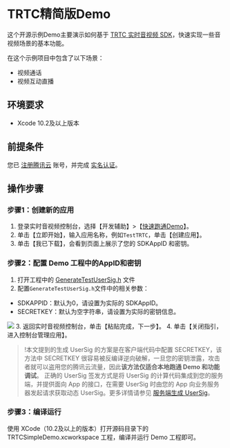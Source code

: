 # TRTC精简版Demo

这个开源示例Demo主要演示如何基于 [TRTC 实时音视频 SDK](https://cloud.tencent.com/document/product/647/32689)，快速实现一些音视频场景的基本功能。

在这个示例项目中包含了以下场景：

- 视频通话
- 视频互动直播

## 环境要求
- Xcode 10.2及以上版本

## 前提条件
您已 [注册腾讯云](https://cloud.tencent.com/document/product/378/17985) 账号，并完成 [实名认证](https://cloud.tencent.com/document/product/378/3629)。

## 操作步骤
<span id="step1"></span>
### 步骤1：创建新的应用
1. 登录实时音视频控制台，选择【开发辅助】>【[快速跑通Demo](https://console.cloud.tencent.com/trtc/quickstart)】。
2. 单击【立即开始】，输入应用名称，例如`TestTRTC`，单击【创建应用】。
3. 单击【我已下载】，会看到页面上展示了您的 SDKAppID 和密钥。

<span id="step3"></span>

### 步骤2：配置 Demo 工程中的AppID和密钥
1. 打开工程中的 [GenerateTestUserSig.h](debug/GenerateTestUserSig.h) 文件
2. 配置`GenerateTestUserSig.h`文件中的相关参数：
  <ul><li>SDKAPPID：默认为0，请设置为实际的 SDKAppID。</li>
  <li>SECRETKEY：默认为空字符串，请设置为实际的密钥信息。</li></ul> 
    <img src="https://main.qcloudimg.com/raw/15d986c5f4bc340e555630a070b90d63.png">
3. 返回实时音视频控制台，单击【粘贴完成，下一步】。
4. 单击【关闭指引，进入控制台管理应用】。

>!本文提到的生成 UserSig 的方案是在客户端代码中配置 SECRETKEY，该方法中 SECRETKEY 很容易被反编译逆向破解，一旦您的密钥泄露，攻击者就可以盗用您的腾讯云流量，因此**该方法仅适合本地跑通 Demo 和功能调试**。
>正确的 UserSig 签发方式是将 UserSig 的计算代码集成到您的服务端，并提供面向 App 的接口，在需要 UserSig 时由您的 App 向业务服务器发起请求获取动态 UserSig。更多详情请参见 [服务端生成 UserSig](https://cloud.tencent.com/document/product/647/17275#Server)。

### 步骤3：编译运行
使用 XCode（10.2及以上的版本）打开源码目录下的 TRTCSimpleDemo.xcworkspace 工程，编译并运行 Demo 工程即可。
